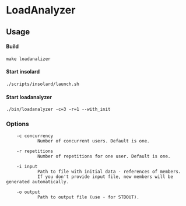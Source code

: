 LoadAnalyzer
===============

Usage
----------
#### Build

    make loadanalizer
   
#### Start insolard

    ./scripts/insolard/launch.sh
   
#### Start loadanalyzer

    ./bin/loadanalyzer -c=3 -r=1 --with_init

### Options

        -c concurrency
                Number of concurrent users. Default is one. 

        -r repetitions
                Number of repetitions for one user. Default is one.

        -i input
                Path to file with initial data - references of members.
                If you don't provide input file, new members will be generated automatically.

        -o output
                Path to output file (use - for STDOUT).

